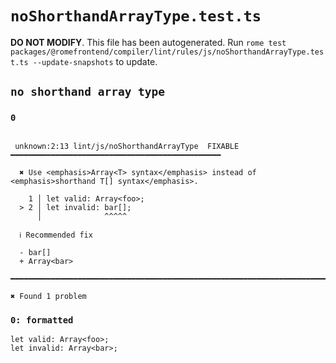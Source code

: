 # `noShorthandArrayType.test.ts`

**DO NOT MODIFY**. This file has been autogenerated. Run `rome test packages/@romefrontend/compiler/lint/rules/js/noShorthandArrayType.test.ts --update-snapshots` to update.

## `no shorthand array type`

### `0`

```

 unknown:2:13 lint/js/noShorthandArrayType  FIXABLE  ━━━━━━━━━━━━━━━━━━━━━━━━━━━━━━━━━━━━━━━━━━━━━━━

  ✖ Use <emphasis>Array<T> syntax</emphasis> instead of <emphasis>shorthand T[] syntax</emphasis>.

    1 │ let valid: Array<foo>;
  > 2 │ let invalid: bar[];
      │              ^^^^^

  ℹ Recommended fix

  - bar[]
  + Array<bar>

━━━━━━━━━━━━━━━━━━━━━━━━━━━━━━━━━━━━━━━━━━━━━━━━━━━━━━━━━━━━━━━━━━━━━━━━━━━━━━━━━━━━━━━━━━━━━━━━━━━━

✖ Found 1 problem

```

### `0: formatted`

```
let valid: Array<foo>;
let invalid: Array<bar>;

```
